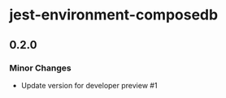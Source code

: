 # jest-environment-composedb

## 0.2.0

### Minor Changes

- Update version for developer preview #1
